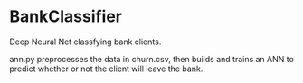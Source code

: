 # BankClassifier
Deep Neural Net classfying bank clients.

ann.py preprocesses the data in churn.csv, then builds and trains an ANN 
to predict whether or not the client will leave the bank.
